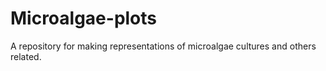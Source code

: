# Microalgae-plots
A repository for making representations of microalgae cultures and others related.
